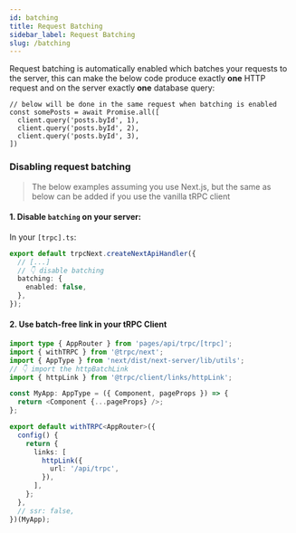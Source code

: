 ```yaml
---
id: batching
title: Request Batching
sidebar_label: Request Batching
slug: /batching
---
```


Request batching is automatically enabled which batches your requests to the server, this can make the below code produce exactly **one** HTTP request and on the server exactly **one** database query:

```tsx
// below will be done in the same request when batching is enabled
const somePosts = await Promise.all([
  client.query('posts.byId', 1),
  client.query('posts.byId', 2),
  client.query('posts.byId', 3),
])
```

### Disabling request batching

> The below examples assuming you use Next.js, but the same as below can be added if you use the vanilla tRPC client

#### 1. Disable `batching` on your server:

In your `[trpc].ts`:

```ts
export default trpcNext.createNextApiHandler({
  // [...]
  // 👇 disable batching
  batching: {
    enabled: false,
  },
});
```

#### 2. Use batch-free link in your tRPC Client


```ts
import type { AppRouter } from 'pages/api/trpc/[trpc]';
import { withTRPC } from '@trpc/next';
import { AppType } from 'next/dist/next-server/lib/utils';
// 👇 import the httpBatchLink
import { httpLink } from '@trpc/client/links/httpLink';

const MyApp: AppType = ({ Component, pageProps }) => {
  return <Component {...pageProps} />;
};

export default withTRPC<AppRouter>({
  config() {
    return {
      links: [
        httpLink({
          url: '/api/trpc',
        }),
      ],
    };
  },
  // ssr: false,
})(MyApp);
```
